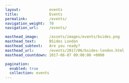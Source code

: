 ```yaml
---
layout:             events
title:              Events
permalink:          /events/
navigation_weight:  70
navigation_url:     /events/

masthead_image:     /assets/images/events/bsides.png
masthead_text:      BSides London
masthead_subtext:   Are you ready?
masthead_url:       /events/2017/06/bsides-london.html
masthead_countdown: 2017-06-07 09:00:00 +0000

pagination:
  enabled: true
  collection: events
---
```

